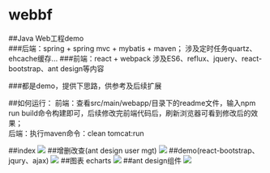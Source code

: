 # webbf</br>
##Java Web工程demo</br>
###后端：spring + spring mvc + mybatis + maven；
涉及定时任务quartz、ehcache缓存...
###前端：react + webpack
涉及ES6、reflux、jquery、react-bootstrap、ant design等内容</br>

###都是demo，提供下思路，供参考及后续扩展

##如何运行：
前端：查看src/main/webapp/目录下的readme文件，输入npm run build命令构建即可，后续修改完前端代码后，刷新浏览器可看到修改后的效果；</br>
后端：执行maven命令：clean tomcat:run</br>


##index
<img src="https://github.com/peterchenhdu/webbf/blob/master/doc/index.jpg">
##增删改查(ant design user mgt)
<img src="https://github.com/peterchenhdu/webbf/blob/master/doc/antd-usermgt.jpg">
##demo(react-bootstrap、jqury、ajax)
<img src="https://github.com/peterchenhdu/webbf/blob/master/doc/usermgt.jpg">
##图表 echarts
<img src="https://github.com/peterchenhdu/webbf/blob/master/doc/chart.jpg">
##ant design组件
<img src="https://github.com/peterchenhdu/webbf/blob/master/doc/antd.jpg">
